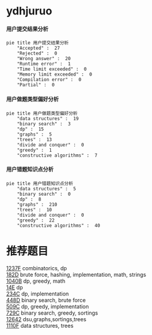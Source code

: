 # ydhjuruo

<!-- tabs:start -->



#### **用户提交结果分析**

```mermaid
pie title 用户提交结果分析
    "Accepted" :  27
    "Rejected" :  0
    "Wrong answer" :  20
    "Runtime error" :  1
    "Time limit exceeded" :  0
    "Memory limit exceeded" :  0
    "Compilation error" :  0
    "Partial" :  0
```

#### **用户做题类型偏好分析**

```mermaid
pie title 用户做题类型偏好分析
    "data structures" :  19
    "binary search" :  3
    "dp" :  15
    "graphs" :  5
    "trees" :  13
    "divide and conquer" :  0
    "greedy" :  1
    "constructive algorithms" :  7
```
#### **用户错题知识点分析**

```mermaid
pie title 用户错题知识点分析
    "data structures" :  5
    "binary search" :  0
    "dp" :  8
    "graphs" :  210
    "trees" :  10
    "divide and conquer" :  0
    "greedy" :  22
    "constructive algorithms" :  40
```



<!-- tabs:end -->
# 推荐题目
[1237F](https://codeforces.com/contest/1237/problem/F)		combinatorics,
                        dp		  
[182D](https://codeforces.com/contest/182/problem/D)		brute force,
                        hashing,
                        implementation,
                        math,
                        strings		  
[1040B](https://codeforces.com/contest/1040/problem/B)		dp,
                        greedy,
                        math		  
[14E](https://codeforces.com/contest/14/problem/E)		dp		  
[234C](https://codeforces.com/contest/234/problem/C)		dp,
                        implementation		  
[448D](https://codeforces.com/contest/448/problem/D)		binary search,
                        brute force		  
[509C](https://codeforces.com/contest/509/problem/C)		dp,
                        greedy,
                        implementation		  
[729C](https://codeforces.com/contest/729/problem/C)		binary search,
                        greedy,
                        sortings		  
[12642](https://codeforces.com/contest/1264/problem/2)		dsu,graphs,sortings,trees		  
[1110F](https://codeforces.com/contest/1110/problem/F)		data structures,
                        trees		  
